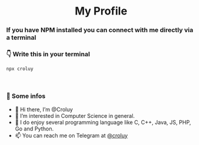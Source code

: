 <h1 align="center">  <strong>My Profile</strong> </h1>
<h3>If you have NPM installed you can connect with me directly via a terminal</h3>

### <strong>👇 Write this in your terminal</strong>

```bash
npx croluy
```

<br/>

### <strong>🚀 Some infos</strong>

- 👋 Hi there, I’m @Croluy
- 👀 I’m interested in Computer Science in general.
- 🌱 I do enjoy several programming language like C, C++, Java, JS, PHP, Go and Python.
- 📫 You can reach me on Telegram at [@croluy](https://t.me/croluy)